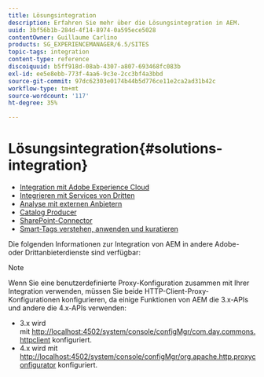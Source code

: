 ```yaml
---
title: Lösungsintegration
description: Erfahren Sie mehr über die Lösungsintegration in AEM.
uuid: 3bf56b1b-284d-4f14-8974-0a595ece5028
contentOwner: Guillaume Carlino
products: SG_EXPERIENCEMANAGER/6.5/SITES
topic-tags: integration
content-type: reference
discoiquuid: b5ff918d-08ab-4307-a807-693468fc083b
exl-id: ee5e8ebb-773f-4aa6-9c3e-2cc3bf4a3bbd
source-git-commit: 97dc62303e0174b44b5d776ce11e2ca2ad31b42c
workflow-type: tm+mt
source-wordcount: '117'
ht-degree: 35%

---
```


# Lösungsintegration{#solutions-integration}

* [Integration mit Adobe Experience Cloud](/help/sites-administering/marketing-cloud.md)
* [Integrieren mit Services von Dritten](/help/sites-administering/third-party-services.md)
* [Analyse mit externen Anbietern](/help/sites-administering/external-providers.md)
* [Catalog Producer](/help/sites-administering/catalog-producer.md)
* [SharePoint-Connector](/help/sites-administering/sharepoint-connector.md)
* [Smart-Tags verstehen, anwenden und kuratieren](/help/assets/enhanced-smart-tags.md)

Die folgenden Informationen zur Integration von AEM in andere Adobe- oder Drittanbieterdienste sind verfügbar:

>[!NOTE]
>
>Wenn Sie eine benutzerdefinierte Proxy-Konfiguration zusammen mit Ihrer Integration verwenden, müssen Sie beide HTTP-Client-Proxy-Konfigurationen konfigurieren, da einige Funktionen von AEM die 3.x-APIs und andere die 4.x-APIs verwenden:
>
>* 3.x wird mit [http://localhost:4502/system/console/configMgr/com.day.commons.httpclient](http://localhost:4502/system/console/configMgr/com.day.commons.httpclient) konfiguriert.
>* 4.x wird mit [http://localhost:4502/system/console/configMgr/org.apache.http.proxyconfigurator](http://localhost:4502/system/console/configMgr/org.apache.http.proxyconfigurator) konfiguriert.
>

